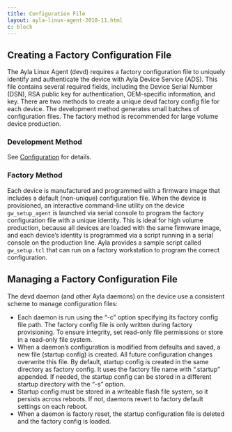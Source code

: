 ```yaml
---
title: Configuration File
layout: ayla-linux-agent-2018-11.html
c: block
---
```


## Creating a Factory Configuration File

The Ayla Linux Agent (devd) requires a factory configuration file to uniquely identify and authenticate the device with Ayla Device Service (ADS). This file contains several required fields, including the Device Serial Number (DSN), RSA public key for authentication, OEM-specific information, and key. There are two methods to create a unique devd factory config file for each device. The development method generates small batches of configuration files. The factory method is recommended for large volume device production. 

### Development Method

See [Configuration](../../guide/configuration) for details.

### Factory Method

Each device is manufactured and programmed with a firmware image that includes a default (non-unique) configuration file. When the device is provisioned, an interactive command-line utility on the device <code>gw_setup_agent</code> is launched via serial console to program the factory configuration file with a unique identity. This is ideal for high volume production, because all devices are loaded with the same firmware image, and each device’s identity is programmed via a script running in a serial console on the production line. Ayla provides a sample script called <code>gw_setup.tcl</code> that can run on a factory workstation to program the correct configuration. 

## Managing a Factory Configuration File

The devd daemon (and other Ayla daemons) on the device use a consistent scheme to manage configuration files:

* Each daemon is run using the “-c” option specifying its factory config file path. The factory config file is only written during factory provisioning. To ensure integrity, set read-only file permissions or store in a read-only file system.
* When a daemon’s configuration is modified from defaults and saved, a new file (startup config) is created. All future configuration changes overwrite this file. By default, startup config is created in the same directory as factory config. It uses the factory file name with “.startup” appended. If needed, the startup config can be stored in a different startup directory with the “-s” option.
* Startup config must be stored in a writeable flash file system, so it persists across reboots. If not, daemons revert to factory default settings on each reboot.
* When a daemon is factory reset, the startup configuration file is deleted and the factory config is loaded.
